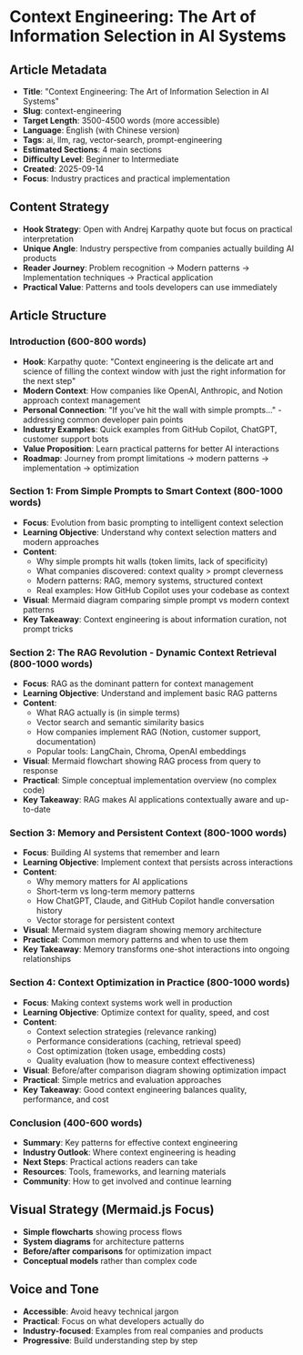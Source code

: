 # Context Engineering: The Art of Information Selection in AI Systems

## Article Metadata
- **Title**: "Context Engineering: The Art of Information Selection in AI Systems"
- **Slug**: context-engineering
- **Target Length**: 3500-4500 words (more accessible)
- **Language**: English (with Chinese version)
- **Tags**: ai, llm, rag, vector-search, prompt-engineering
- **Estimated Sections**: 4 main sections
- **Difficulty Level**: Beginner to Intermediate
- **Created**: 2025-09-14
- **Focus**: Industry practices and practical implementation

## Content Strategy
- **Hook Strategy**: Open with Andrej Karpathy quote but focus on practical interpretation
- **Unique Angle**: Industry perspective from companies actually building AI products
- **Reader Journey**: Problem recognition → Modern patterns → Implementation techniques → Practical application
- **Practical Value**: Patterns and tools developers can use immediately

## Article Structure

### Introduction (600-800 words)
- **Hook**: Karpathy quote: "Context engineering is the delicate art and science of filling the context window with just the right information for the next step"
- **Modern Context**: How companies like OpenAI, Anthropic, and Notion approach context management
- **Personal Connection**: "If you've hit the wall with simple prompts..." - addressing common developer pain points
- **Industry Examples**: Quick examples from GitHub Copilot, ChatGPT, customer support bots
- **Value Proposition**: Learn practical patterns for better AI interactions
- **Roadmap**: Journey from prompt limitations → modern patterns → implementation → optimization

### Section 1: From Simple Prompts to Smart Context (800-1000 words)
- **Focus**: Evolution from basic prompting to intelligent context selection
- **Learning Objective**: Understand why context selection matters and modern approaches
- **Content**:
  - Why simple prompts hit walls (token limits, lack of specificity)
  - What companies discovered: context quality > prompt cleverness
  - Modern patterns: RAG, memory systems, structured context
  - Real examples: How GitHub Copilot uses your codebase as context
- **Visual**: Mermaid diagram comparing simple prompt vs modern context patterns
- **Key Takeaway**: Context engineering is about information curation, not prompt tricks

### Section 2: The RAG Revolution - Dynamic Context Retrieval (800-1000 words)
- **Focus**: RAG as the dominant pattern for context management
- **Learning Objective**: Understand and implement basic RAG patterns
- **Content**:
  - What RAG actually is (in simple terms)
  - Vector search and semantic similarity basics
  - How companies implement RAG (Notion, customer support, documentation)
  - Popular tools: LangChain, Chroma, OpenAI embeddings
- **Visual**: Mermaid flowchart showing RAG process from query to response
- **Practical**: Simple conceptual implementation overview (no complex code)
- **Key Takeaway**: RAG makes AI applications contextually aware and up-to-date

### Section 3: Memory and Persistent Context (800-1000 words)
- **Focus**: Building AI systems that remember and learn
- **Learning Objective**: Implement context that persists across interactions
- **Content**:
  - Why memory matters for AI applications
  - Short-term vs long-term memory patterns
  - How ChatGPT, Claude, and GitHub Copilot handle conversation history
  - Vector storage for persistent context
- **Visual**: Mermaid system diagram showing memory architecture
- **Practical**: Common memory patterns and when to use them
- **Key Takeaway**: Memory transforms one-shot interactions into ongoing relationships

### Section 4: Context Optimization in Practice (800-1000 words)
- **Focus**: Making context systems work well in production
- **Learning Objective**: Optimize context for quality, speed, and cost
- **Content**:
  - Context selection strategies (relevance ranking)
  - Performance considerations (caching, retrieval speed)
  - Cost optimization (token usage, embedding costs)
  - Quality evaluation (how to measure context effectiveness)
- **Visual**: Before/after comparison diagram showing optimization impact
- **Practical**: Simple metrics and evaluation approaches
- **Key Takeaway**: Good context engineering balances quality, performance, and cost

### Conclusion (400-600 words)
- **Summary**: Key patterns for effective context engineering
- **Industry Outlook**: Where context engineering is heading
- **Next Steps**: Practical actions readers can take
- **Resources**: Tools, frameworks, and learning materials
- **Community**: How to get involved and continue learning

## Visual Strategy (Mermaid.js Focus)
- **Simple flowcharts** showing process flows
- **System diagrams** for architecture patterns
- **Before/after comparisons** for optimization impact
- **Conceptual models** rather than complex code

## Voice and Tone
- **Accessible**: Avoid heavy technical jargon
- **Practical**: Focus on what developers actually do
- **Industry-focused**: Examples from real companies and products
- **Progressive**: Build understanding step by step